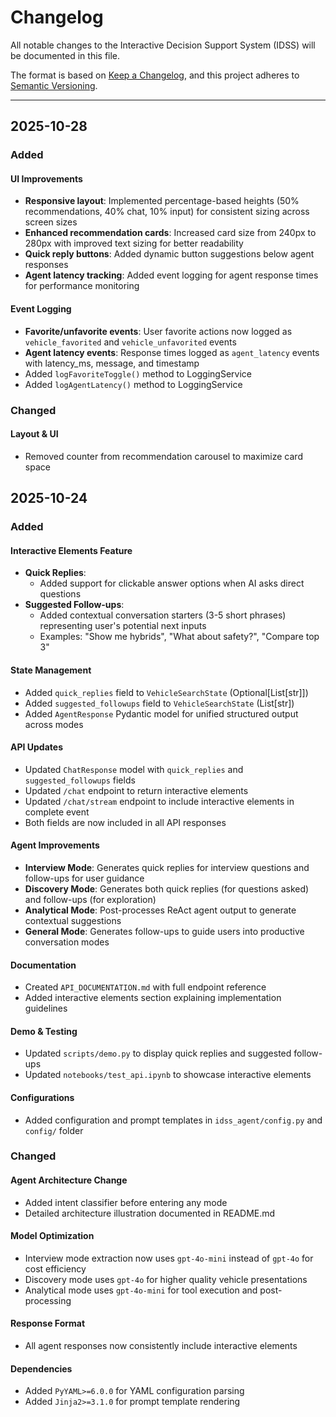 # Changelog

All notable changes to the Interactive Decision Support System (IDSS) will be documented in this file.

The format is based on [Keep a Changelog](https://keepachangelog.com/en/1.0.0/),
and this project adheres to [Semantic Versioning](https://semver.org/spec/v2.0.0.html).

---

## 2025-10-28

### Added

#### UI Improvements
- **Responsive layout**: Implemented percentage-based heights (50% recommendations, 40% chat, 10% input) for consistent sizing across screen sizes
- **Enhanced recommendation cards**: Increased card size from 240px to 280px with improved text sizing for better readability
- **Quick reply buttons**: Added dynamic button suggestions below agent responses
- **Agent latency tracking**: Added event logging for agent response times for performance monitoring

#### Event Logging
- **Favorite/unfavorite events**: User favorite actions now logged as `vehicle_favorited` and `vehicle_unfavorited` events
- **Agent latency events**: Response times logged as `agent_latency` events with latency_ms, message, and timestamp
- Added `logFavoriteToggle()` method to LoggingService
- Added `logAgentLatency()` method to LoggingService

### Changed

#### Layout & UI
- Removed counter from recommendation carousel to maximize card space

## 2025-10-24

### Added

#### Interactive Elements Feature
- **Quick Replies**: 
  - Added support for clickable answer options when AI asks direct questions
- **Suggested Follow-ups**: 
  - Added contextual conversation starters (3-5 short phrases) representing user's potential next inputs
  - Examples: "Show me hybrids", "What about safety?", "Compare top 3"

#### State Management
- Added `quick_replies` field to `VehicleSearchState` (Optional[List[str]])
- Added `suggested_followups` field to `VehicleSearchState` (List[str])
- Added `AgentResponse` Pydantic model for unified structured output across modes

#### API Updates
- Updated `ChatResponse` model with `quick_replies` and `suggested_followups` fields
- Updated `/chat` endpoint to return interactive elements
- Updated `/chat/stream` endpoint to include interactive elements in complete event
- Both fields are now included in all API responses

#### Agent Improvements
- **Interview Mode**: Generates quick replies for interview questions and follow-ups for user guidance
- **Discovery Mode**: Generates both quick replies (for questions asked) and follow-ups (for exploration)
- **Analytical Mode**: Post-processes ReAct agent output to generate contextual suggestions
- **General Mode**: Generates follow-ups to guide users into productive conversation modes

#### Documentation
- Created `API_DOCUMENTATION.md` with full endpoint reference
- Added interactive elements section explaining implementation guidelines

#### Demo & Testing
- Updated `scripts/demo.py` to display quick replies and suggested follow-ups
- Updated `notebooks/test_api.ipynb` to showcase interactive elements

#### Configurations
- Added configuration and prompt templates in `idss_agent/config.py` and `config/` folder

### Changed

#### Agent Architecture Change
- Added intent classifier before entering any mode
- Detailed architecture illustration documented in README.md

#### Model Optimization
- Interview mode extraction now uses `gpt-4o-mini` instead of `gpt-4o` for cost efficiency
- Discovery mode uses `gpt-4o` for higher quality vehicle presentations
- Analytical mode uses `gpt-4o-mini` for tool execution and post-processing

#### Response Format
- All agent responses now consistently include interactive elements

#### Dependencies
- Added `PyYAML>=6.0.0` for YAML configuration parsing
- Added `Jinja2>=3.1.0` for prompt template rendering

